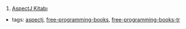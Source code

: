 1. [AspectJ Kitabı](http://kodcu.com/aspectj-ebook/)
  * tags: [aspectj](tags/aspectj.md), [free-programming-books](tags/free-programming-books.md), [free-programming-books-tr](tags/free-programming-books-tr.md)
